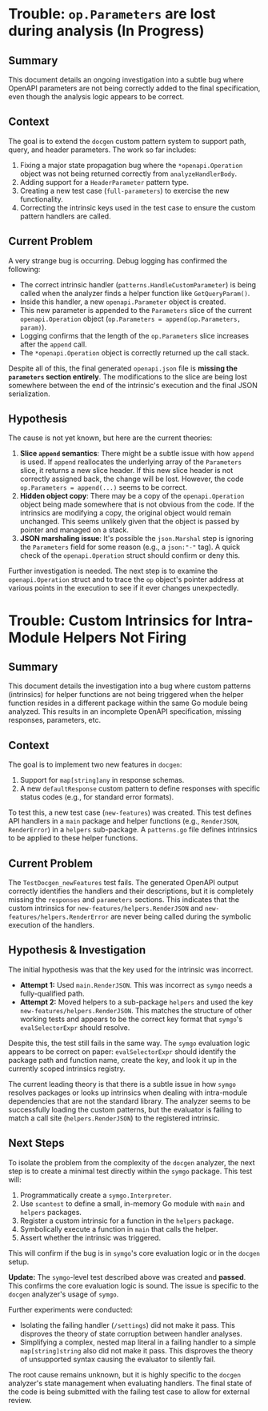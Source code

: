 # Trouble: `op.Parameters` are lost during analysis (In Progress)

## Summary
This document details an ongoing investigation into a subtle bug where OpenAPI parameters are not being correctly added to the final specification, even though the analysis logic appears to be correct.

## Context
The goal is to extend the `docgen` custom pattern system to support path, query, and header parameters. The work so far includes:
1.  Fixing a major state propagation bug where the `*openapi.Operation` object was not being returned correctly from `analyzeHandlerBody`.
2.  Adding support for a `HeaderParameter` pattern type.
3.  Creating a new test case (`full-parameters`) to exercise the new functionality.
4.  Correcting the intrinsic keys used in the test case to ensure the custom pattern handlers are called.

## Current Problem
A very strange bug is occurring. Debug logging has confirmed the following:
- The correct intrinsic handler (`patterns.HandleCustomParameter`) is being called when the analyzer finds a helper function like `GetQueryParam()`.
- Inside this handler, a new `openapi.Parameter` object is created.
- This new parameter is appended to the `Parameters` slice of the current `openapi.Operation` object (`op.Parameters = append(op.Parameters, param)`).
- Logging confirms that the length of the `op.Parameters` slice increases after the `append` call.
- The `*openapi.Operation` object is correctly returned up the call stack.

Despite all of this, the final generated `openapi.json` file is **missing the `parameters` section entirely**. The modifications to the slice are being lost somewhere between the end of the intrinsic's execution and the final JSON serialization.

## Hypothesis
The cause is not yet known, but here are the current theories:
1.  **Slice `append` semantics**: There might be a subtle issue with how `append` is used. If `append` reallocates the underlying array of the `Parameters` slice, it returns a new slice header. If this new slice header is not correctly assigned back, the change will be lost. However, the code `op.Parameters = append(...)` seems to be correct.
2.  **Hidden object copy**: There may be a copy of the `openapi.Operation` object being made somewhere that is not obvious from the code. If the intrinsics are modifying a copy, the original object would remain unchanged. This seems unlikely given that the object is passed by pointer and managed on a stack.
3.  **JSON marshaling issue**: It's possible the `json.Marshal` step is ignoring the `Parameters` field for some reason (e.g., a `json:"-"` tag). A quick check of the `openapi.Operation` struct should confirm or deny this.

Further investigation is needed. The next step is to examine the `openapi.Operation` struct and to trace the `op` object's pointer address at various points in the execution to see if it ever changes unexpectedly.

# Trouble: Custom Intrinsics for Intra-Module Helpers Not Firing

## Summary
This document details the investigation into a bug where custom patterns (intrinsics) for helper functions are not being triggered when the helper function resides in a different package within the same Go module being analyzed. This results in an incomplete OpenAPI specification, missing responses, parameters, etc.

## Context
The goal is to implement two new features in `docgen`:
1.  Support for `map[string]any` in response schemas.
2.  A new `defaultResponse` custom pattern to define responses with specific status codes (e.g., for standard error formats).

To test this, a new test case (`new-features`) was created. This test defines API handlers in a `main` package and helper functions (e.g., `RenderJSON`, `RenderError`) in a `helpers` sub-package. A `patterns.go` file defines intrinsics to be applied to these helper functions.

## Current Problem
The `TestDocgen_newFeatures` test fails. The generated OpenAPI output correctly identifies the handlers and their descriptions, but it is completely missing the `responses` and `parameters` sections. This indicates that the custom intrinsics for `new-features/helpers.RenderJSON` and `new-features/helpers.RenderError` are never being called during the symbolic execution of the handlers.

## Hypothesis & Investigation
The initial hypothesis was that the key used for the intrinsic was incorrect.
- **Attempt 1:** Used `main.RenderJSON`. This was incorrect as `symgo` needs a fully-qualified path.
- **Attempt 2:** Moved helpers to a sub-package `helpers` and used the key `new-features/helpers.RenderJSON`. This matches the structure of other working tests and appears to be the correct key format that `symgo`'s `evalSelectorExpr` should resolve.

Despite this, the test still fails in the same way. The `symgo` evaluation logic appears to be correct on paper: `evalSelectorExpr` should identify the package path and function name, create the key, and look it up in the currently scoped intrinsics registry.

The current leading theory is that there is a subtle issue in how `symgo` resolves packages or looks up intrinsics when dealing with intra-module dependencies that are not the standard library. The analyzer seems to be successfully loading the custom patterns, but the evaluator is failing to match a call site (`helpers.RenderJSON`) to the registered intrinsic.

## Next Steps
To isolate the problem from the complexity of the `docgen` analyzer, the next step is to create a minimal test directly within the `symgo` package. This test will:
1.  Programmatically create a `symgo.Interpreter`.
2.  Use `scantest` to define a small, in-memory Go module with `main` and `helpers` packages.
3.  Register a custom intrinsic for a function in the `helpers` package.
4.  Symbolically execute a function in `main` that calls the helper.
5.  Assert whether the intrinsic was triggered.

This will confirm if the bug is in `symgo`'s core evaluation logic or in the `docgen` setup.

**Update:** The `symgo`-level test described above was created and **passed**. This confirms the core evaluation logic is sound. The issue is specific to the `docgen` analyzer's usage of `symgo`.

Further experiments were conducted:
-   Isolating the failing handler (`/settings`) did not make it pass. This disproves the theory of state corruption between handler analyses.
-   Simplifying a complex, nested map literal in a failing handler to a simple `map[string]string` also did not make it pass. This disproves the theory of unsupported syntax causing the evaluator to silently fail.

The root cause remains unknown, but it is highly specific to the `docgen` analyzer's state management when evaluating handlers. The final state of the code is being submitted with the failing test case to allow for external review.
